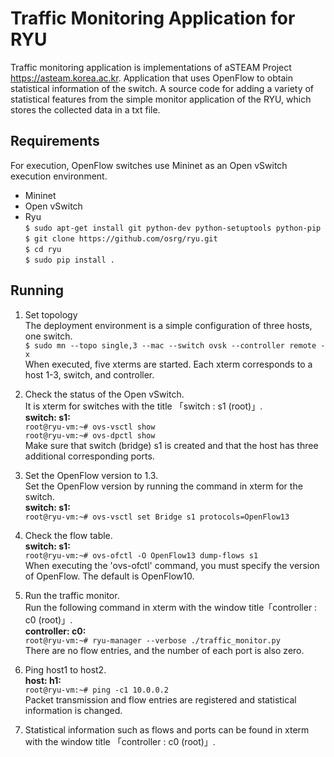 # Traffic Monitoring Application for RYU    
Traffic monitoring application is implementations of aSTEAM Project https://asteam.korea.ac.kr. 
Application that uses OpenFlow to obtain statistical information of the switch. A source code for adding a variety of statistical features from the simple monitor application of the RYU, which stores the collected data in a txt file.  
## Requirements  
For execution, OpenFlow switches use Mininet as an Open vSwitch execution environment.  
- Mininet  
- Open vSwitch  
- Ryu  
`$ sudo apt-get install git python-dev python-setuptools python-pip`  
`$ git clone https://github.com/osrg/ryu.git`  
`$ cd ryu`  
`$ sudo pip install .`  
## Running  
1. Set topology  
The deployment environment is a simple configuration of three hosts, one switch.  
`$ sudo mn --topo single,3 --mac --switch ovsk --controller remote -x`  
When executed, five xterms are started. Each xterm corresponds to a host 1-3, switch, and controller.  

2. Check the status of the Open vSwitch.  
It is xterm for switches with the title 「switch : s1 (root)」.   
**switch: s1:**  
`root@ryu-vm:~# ovs-vsctl show`  
`root@ryu-vm:~# ovs-dpctl show`  
Make sure that switch (bridge) s1 is created and that the host has three additional corresponding ports.  

3. Set the OpenFlow version to 1.3.  
Set the OpenFlow version by running the command in xterm for the switch.  
**switch: s1:**  
`root@ryu-vm:~# ovs-vsctl set Bridge s1 protocols=OpenFlow13`  

4. Check the flow table.  
**switch: s1:**  
`root@ryu-vm:~# ovs-ofctl -O OpenFlow13 dump-flows s1`  
When executing the 'ovs-ofctl' command, you must specify the version of OpenFlow. The default is OpenFlow10.  

5. Run the traffic monitor.  
Run the following command in xterm with the window title「controller : c0 (root)」.  
**controller: c0:**  
`root@ryu-vm:~# ryu-manager --verbose ./traffic_monitor.py`  
There are no flow entries, and the number of each port is also zero.  

6. Ping host1 to host2.  
**host: h1:**  
`root@ryu-vm:~# ping -c1 10.0.0.2`  
Packet transmission and flow entries are registered and statistical information is changed.  

7. Statistical information such as flows and ports can be found in xterm with the window title 「controller : c0 (root)」.  
